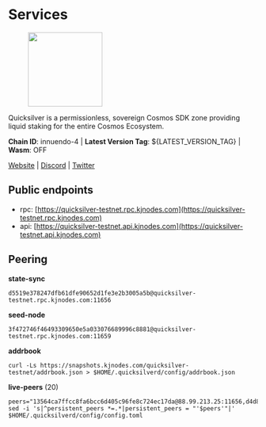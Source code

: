 # Services

<figure><img src="https://raw.githubusercontent.com/kj89/testnet_manuals/main/pingpub/logos/quicksilver.png" width="150" alt=""><figcaption></figcaption></figure>

Quicksilver is a permissionless, sovereign Cosmos SDK zone providing liquid staking for the entire Cosmos Ecosystem.

**Chain ID**: innuendo-4 | **Latest Version Tag**: ${LATEST_VERSION_TAG} | **Wasm**: OFF

[Website](https://quicksilver.zone) | [Discord](https://discord.gg/quicksilverprotocol) | [Twitter](https://twitter.com/quicksilverzone)


## Public endpoints

* rpc: [https://quicksilver-testnet.rpc.kjnodes.com](https://quicksilver-testnet.rpc.kjnodes.com)
* api: [https://quicksilver-testnet.api.kjnodes.com](https://quicksilver-testnet.api.kjnodes.com)

## Peering

**state-sync**

```
d5519e378247dfb61dfe90652d1fe3e2b3005a5b@quicksilver-testnet.rpc.kjnodes.com:11656
```

**seed-node**

```
3f472746f46493309650e5a033076689996c8881@quicksilver-testnet.rpc.kjnodes.com:11659
```

**addrbook**
```
curl -Ls https://snapshots.kjnodes.com/quicksilver-testnet/addrbook.json > $HOME/.quicksilverd/config/addrbook.json
```

**live-peers** (20)
```
peers="13564ca7ffcc8fa6bcc6d405c96fe8c724ec17da@88.99.213.25:11656,d4d83e209a2b096859821228ea17475f9a487a48@23.88.0.170:15651,858ba6bc33a6d13fdd9ddad344d788dcf91cf565@142.132.151.99:15651,af8cfa944802a9bd510fc3407950a15e8be86c31@213.239.217.52:30656,41f7d7004cace7bd1760a5f980a86123700c8f1d@185.146.148.116:26656,c9a74cdd754a8ccc9243ac2b245e4caaa78695aa@45.85.147.96:26656,d5519e378247dfb61dfe90652d1fe3e2b3005a5b@65.109.68.190:11656,2096650d8586b858d3369205f3b46ac4c765bc8e@65.109.53.155:26656,3da9fbcb9ec210ec1c94ebc49f46fad3d3721e77@65.108.136.39:26651,bdb93c655989b2c1882339fabb013317066dda56@95.214.52.138:26676,1c1ca90d704c22844570d57039ccf2e8f58e475d@80.64.208.123:26656,8ff8a186fe9cbc70d0f34891fa051f87e561a48b@158.160.0.93:26656,7c65eaf6307530cc654d62fff271a9593643758b@23.227.200.10:26656,8a334ed2e728ca1164f8ef6ae58dd5fda31da5be@66.94.104.239:26641,6c31ea769b18d7b20b2d738df7778fb9fc3fc380@18.236.225.32:26656,e0f0703e9ce343c46e0ec01b19216715e817b358@65.109.85.170:28656,a37474c1f254cd4b16d924327a755c914e8e7d86@65.109.30.53:26656,66f9d8f52a4637dc9215cdaa8dc2977633e52bbf@95.217.144.121:26656,5844010472bac487748336616d450bc9f0cbc57c@65.108.72.175:29656,ca1dc45c25919c5b945f4c52c1e8470755a01225@65.108.44.149:20656"
sed -i 's|^persistent_peers *=.*|persistent_peers = "'$peers'"|' $HOME/.quicksilverd/config/config.toml
```
